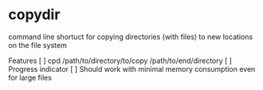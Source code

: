 # copydir
command line shortuct for copying directories (with files) to new locations on the file system

Features
[ ] cpd /path/to/directory/to/copy /path/to/end/directory
[ ] Progress indicator
[ ] Should work with minimal memory consumption even for large files

